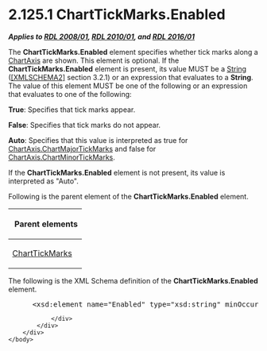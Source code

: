 <html dir="LTR" xmlns:mshelp="http://msdn.microsoft.com/mshelp" xmlns:ddue="http://ddue.schemas.microsoft.com/authoring/2003/5" xmlns:xlink="http://www.w3.org/1999/xlink" xmlns:tool="http://www.microsoft.com/tooltip">
    <head>
        <meta http-equiv="Content-Type" content="text/html; CHARSET=utf-8"></meta>
        <meta name="save" content="history"></meta>
        <title>2.125.1 ChartTickMarks.Enabled</title>
        <xml>
            <mshelp:toctitle title="2.125.1 ChartTickMarks.Enabled"></mshelp:toctitle>
            <mshelp:rltitle title="[MS-RDL]: ChartTickMarks.Enabled"></mshelp:rltitle>
            <mshelp:keyword index="A" term="34555f46-1547-476b-ab78-c9a9f5cb4760"></mshelp:keyword>
            <mshelp:attr name="DCSext.ContentType" value="open specification"></mshelp:attr>
            <mshelp:attr name="AssetID" value="34555f46-1547-476b-ab78-c9a9f5cb4760"></mshelp:attr>
            <mshelp:attr name="TopicType" value="kbRef"></mshelp:attr>
            <mshelp:attr name="DCSext.Title" value="[MS-RDL]: ChartTickMarks.Enabled" />
        </xml>
    </head>
    <body>
        <div id="header">
            <h1 class="heading">2.125.1 ChartTickMarks.Enabled</h1>
        </div>
        <div id="mainSection">
            <div id="mainBody">
                <div id="allHistory" class="saveHistory"></div>
                <div id="sectionSection0" class="section" name="collapseableSection">
                    

<p><b><i>Applies to </i></b><a href="1e855f94-4617-47e4-b89e-0856c6cb420f.htm"><b><i>RDL 2008/01</i></b></a><b><i>,
</i></b><a href="3428e690-a348-4ec7-8a6a-8efb42d2cdee.htm"><b><i>RDL 2010/01</i></b></a><b><i>,
and </i></b><a href="52ce3983-2bfc-4e72-9359-42aaf5fe4509.htm"><b><i>RDL 2016/01</i></b></a></p>

<p>The <b>ChartTickMarks.Enabled</b> element specifies whether
tick marks along a <a href="0c19f1cb-ef68-4c28-a2d0-8601b7fd0f32.htm">ChartAxis</a>
are shown. This element is optional. If the <b>ChartTickMarks.Enabled</b>
element is present, its value MUST be a <a href="1ed81ef3-a683-45e3-aaad-bd2bbe71bc3d.htm">String</a> (<a href="https://go.microsoft.com/fwlink/?LinkId=90610">[XMLSCHEMA2]</a> section
3.2.1) or an expression that evaluates to a <b>String</b>. The value of this
element MUST be one of the following or an expression that evaluates to one of
the following:</p>

<p><b>True</b>: Specifies that tick marks appear.</p>

<p><b>False</b>: Specifies that tick marks do not
appear.</p>

<p><b>Auto</b>: Specifies that this value is interpreted as
true for <a href="1b9932b7-d7f4-471c-bc03-232228948a85.htm">ChartAxis.ChartMajorTickMarks</a>
and false for <a href="c5cf943e-f13c-4d95-9bb1-87de7987bd04.htm">ChartAxis.ChartMinorTickMarks</a>.</p>

<p>If the <b>ChartTickMarks.Enabled</b> element is not present,
its value is interpreted as &quot;Auto&quot;.</p>

<p>Following is the parent element of the <b>ChartTickMarks.Enabled</b>
element.</p>

<table>
 <thead>
  <tr>
   <th>
   <p> Parent elements </p>
   </th>
  </tr>
 </thead>
 <tr>
  <td>
  <p><a href="acde02e3-0fb1-492e-b97a-bf1b99b50c3d.htm">ChartTickMarks</a></p>
  </td>
 </tr>
</table>

<p>The following is the XML Schema definition of the <b>ChartTickMarks.Enabled</b>
element.</p>

<dl>
<dd>
<div><pre> &lt;xsd:element name=&quot;Enabled&quot; type=&quot;xsd:string&quot; minOccurs=&quot;0&quot; /&gt;
</pre></div>
</dd></dl>


                </div>
            </div>
        </div>
    </body>
</html>